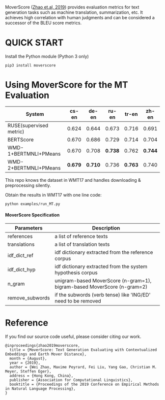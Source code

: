 
MoverScore ([Zhao et.al, 2019](https://arxiv.org/pdf/1909.02622.pdf)) provides evaluation metrics for text generation tasks such as machine translation, summarization, etc. It achieves high correlation with human judgments and can be considered a successor of the BLEU score metrics.

# QUICK START

Install the Python module (Python 3 only)

    pip3 install moverscore

# Using MoverScore for the MT Evaluation

System                  | cs-en | de-en | ru-en | tr-en | zh-en
----------------------- | :------: | :----------: | :------: | :------: | :------:
RUSE(supervised metric) | 0.624 | 0.644 | 0.673 | 0.716 | 0.691 | 0.685 
BERTScore               | 0.670 | 0.686 | 0.729 | 0.714 | 0.704 | 0.719 
WMD-1+BERTMNLI+PMeans   | 0.670    | 0.708     | **0.738** | 0.762| **0.744**
WMD-2+BERTMNLI+PMeans   | **0.679** | **0.710**     | 0.736 | **0.763**| 0.740

This repo knows the dataset in WMT17 and handles downloading & preprocessing silently. 

Obtain the results in WMT17 with one line code:

```bash
python examples/run_MT.py
```

#### MoverScore Specification
| Parameters       | Description                        |
|----------------|----------------------------|
| references       | a list of reference texts      |
| translations     | a list of translation texts            |
| idf_dict_ref     | idf dictionary extracted from the reference corpus | 
| idf_dict_hyp     | idf dictionary extracted from the system hypothesis corpus | 
| n_gram           | unigram-based MoverScore (n-gram=1), bigram-based MoverScore (n-gram=2) | 
| remove_subwords  | if the subwords (verb tense) like 'ING/ED' need to be removed | 

# Reference
If you find our source code useful, please consider citing our work.
```
@inproceedings{zhao2019moverscore,
  title = {MoverScore: Text Generation Evaluating with Contextualized Embeddings and Earth Mover Distance},
  month = {August},
  year = {2019},
  author = {Wei Zhao, Maxime Peyrard, Fei Liu, Yang Gao, Christian M. Meyer, Steffen Eger},
  address = {Hong Kong, China},
  publisher = {Association for Computational Linguistics},
  booktitle = {Proceedings of the 2019 Conference on Empirical Methods in Natural Language Processing},
}
```
